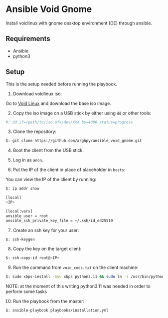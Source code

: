 # Ansible Void Gnome

Install voidlinux with gnome desktop environment (DE) through ansible.

## Requirements

- Ansible
- python3

## Setup

This is the setup needed before running the playbook.

1. Download voidlinux iso:

Go to [Void Linux](https://repo-default.voidlinux.org/live/current/) and download the base iso image.

2. Copy the iso image on a USB stick by either using `dd` or other tools:

```bash
#: dd if=/path/to/iso of=/dev/XXX bs=4096 status=progress
```

3. Clone the repository:

```bash
$: git clone https://github.com/arghpy/ansible_void_gnome.git
```

4. Boot the client from the USB stick.

5. Log in as `anon`.

6. Put the IP of the client in place of <IP> placeholder in `hosts`:

You can view the IP of the client by running:

```bash
$: ip addr show
```

```bash
[local]
<IP>

[local:vars]
ansible_user = root
ansible_ssh_private_key_file = ~/.ssh/id_ed25519
```

7. Create an ssh key for your user:

```bash
$: ssh-keygen
```

8. Copy the key on the target client:

```bash
$: ssh-copy-id root@<IP>
```

9. Run the command from `void_cmds.txt` on the client machine:

```bash
$: sudo xbps-install -Syu xbps python3.11 && sudo ln -s /usr/bin/python3.11 /usr/bin/python3 && sudo ln -s /usr/bin/python3.11 /usr/bin/python && sudo mkdir /root/.ssh && sudo cp .ssh/authorized_keys /root/.ssh
```

NOTE: at the moment of this writing python3.11 was needed in order to perform some tasks

10. Run the playbook from the master:

```bash
$: ansible-playbook playbooks/installation.yml
```
